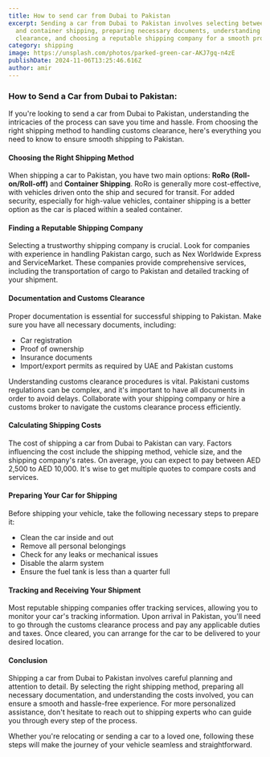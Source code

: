 ```yaml
---
title: How to send car from Dubai to Pakistan
excerpt: Sending a car from Dubai to Pakistan involves selecting between RoRo
  and container shipping, preparing necessary documents, understanding customs
  clearance, and choosing a reputable shipping company for a smooth process.
category: shipping
image: https://unsplash.com/photos/parked-green-car-AKJ7gq-n4zE
publishDate: 2024-11-06T13:25:46.616Z
author: amir
---
```

### How to Send a Car from Dubai to Pakistan: 

If you're looking to send a car from Dubai to Pakistan, understanding the intricacies of the process can save you time and hassle. From choosing the right shipping method to handling customs clearance, here's everything you need to know to ensure smooth shipping to Pakistan.

#### Choosing the Right Shipping Method

When shipping a car to Pakistan, you have two main options: **RoRo (Roll-on/Roll-off)** and **Container Shipping**. RoRo is generally more cost-effective, with vehicles driven onto the ship and secured for transit. For added security, especially for high-value vehicles, container shipping is a better option as the car is placed within a sealed container.

#### Finding a Reputable Shipping Company

Selecting a trustworthy shipping company is crucial. Look for companies with experience in handling Pakistan cargo, such as Nex Worldwide Express and ServiceMarket. These companies provide comprehensive services, including the transportation of cargo to Pakistan and detailed tracking of your shipment.

#### Documentation and Customs Clearance

Proper documentation is essential for successful shipping to Pakistan. Make sure you have all necessary documents, including:

* Car registration
* Proof of ownership
* Insurance documents
* Import/export permits as required by UAE and Pakistan customs

Understanding customs clearance procedures is vital. Pakistani customs regulations can be complex, and it's important to have all documents in order to avoid delays. Collaborate with your shipping company or hire a customs broker to navigate the customs clearance process efficiently.

#### Calculating Shipping Costs

The cost of shipping a car from Dubai to Pakistan can vary. Factors influencing the cost include the shipping method, vehicle size, and the shipping company's rates. On average, you can expect to pay between AED 2,500 to AED 10,000. It's wise to get multiple quotes to compare costs and services.

#### Preparing Your Car for Shipping

Before shipping your vehicle, take the following necessary steps to prepare it:

* Clean the car inside and out
* Remove all personal belongings
* Check for any leaks or mechanical issues
* Disable the alarm system
* Ensure the fuel tank is less than a quarter full

#### Tracking and Receiving Your Shipment

Most reputable shipping companies offer tracking services, allowing you to monitor your car's tracking information. Upon arrival in Pakistan, you'll need to go through the customs clearance process and pay any applicable duties and taxes. Once cleared, you can arrange for the car to be delivered to your desired location.

#### Conclusion

Shipping a car from Dubai to Pakistan involves careful planning and attention to detail. By selecting the right shipping method, preparing all necessary documentation, and understanding the costs involved, you can ensure a smooth and hassle-free experience. For more personalized assistance, don't hesitate to reach out to shipping experts who can guide you through every step of the process.

Whether you're relocating or sending a car to a loved one, following these steps will make the journey of your vehicle seamless and straightforward.